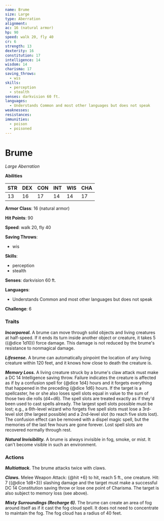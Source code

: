 ```yaml
---
name: Brume
size: Large
type: Aberration
alignment: 
ac: 16 (natural armor)
hp: 90
speed: walk 20, fly 40
cr: 6
strength: 13
dexterity: 16
constitution: 17
intelligence: 14
wisdom: 14
charisma: 17
saving_throws:
  - wis
skills:
  - perception
  - stealth
senses: darkvision 60 ft.
languages:
  - Understands Common and most other languages but does not speak
weaknesses:
resistances:
immunities:
  - poison
  - poisoned
---
```


# Brume

*Large Aberration*

**Abilities**

| STR | DEX | CON | INT | WIS | CHA |
| --- | --- | --- | --- | --- | --- |
| 13 | 16 | 17 | 14 | 14 | 17 |

**Armor Class**: 16 (natural armor)

**Hit Points**: 90

**Speed**: walk 20, fly 40

**Saving Throws**:
  - wis

**Skills**:
  - perception
  - stealth

**Senses**: darkvision 60 ft.

**Languages**:
  - Understands Common and most other languages but does not speak

**Challenge**: 6

### Traits
***Incorporeal.*** A brume can move through solid objects and living creatures at half-speed. If it ends its turn inside another object or creature, it takes 5 ({@dice 1d10}) force damage. This damage is not reduced by the brume's resistance to nonmagical damage.

***Lifesense.*** A brume can automatically pinpoint the location of any living creature within 120 feet, and it knows how close to death the creature is.

***Memory Loss.*** A living creature struck by a brume's claw attack must make a DC 14 Intelligence saving throw. Failure indicates the creature is affected as if by a confusion spell for {@dice 1d4} hours and it forgets everything that happened in the preceding {@dice 1d6} hours. If the target is a spellcaster, he or she also loses spell slots equal in value to the sum of those two die rolls (d4+d6). The spell slots are treated exactly as if they'd been used to cast spells already. The largest spell slots possible must be lost; e.g., a 6th-level wizard who forgets five spell slots must lose a 3rd-level slot (the largest possible) and a 2nd-level slot (to reach five slots lost). The confusion effect can be removed with a dispel magic spell, but the memories of the last few hours are gone forever. Lost spell slots are recovered normally through rest.

***Natural Invisibility.*** A brume is always invisible in fog, smoke, or mist. It can't become visible in such an environment.

### Actions
***Multiattack.*** The brume attacks twice with claws.

***Claws.*** Melee Weapon Attack: {@hit +6} to hit, reach 5 ft., one creature. Hit: 7 ({@dice 1d8+3}) slashing damage and the target must make a successful DC 14 Constitution saving throw or lose one point of Charisma. The target is also subject to memory loss (see above).

***Misty Surroundings (Recharge 6).*** The brume can create an area of fog around itself as if it cast the fog cloud spell. It does not need to concentrate to maintain the fog. The fog cloud has a radius of 40 feet.

